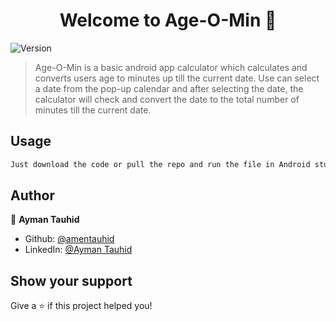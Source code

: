 <h1 align="center">Welcome to Age-O-Min 👋</h1>
<p>
  <img alt="Version" src="https://img.shields.io/badge/version-1.0-blue.svg?cacheSeconds=2592000" />
</p>

> Age-O-Min is a basic android app calculator which calculates and converts users age to minutes up till the current date. Use can select a date from the pop-up calendar and after selecting the date, the calculator will check and convert the date to the total number of minutes till the current date.

## Usage

```sh
Just download the code or pull the repo and run the file in Android studio.
```

## Author

👤 **Ayman Tauhid**

* Github: [@amentauhid](https://github.com/amentauhid)
* LinkedIn: [@Ayman Tauhid](https://www.linkedin.com/in/ayman-t-548b5921b)

## Show your support

Give a ⭐️ if this project helped you!

